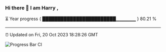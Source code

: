 ### Hi there 👋 I am Harry , 

⏳ Year progress { ████████████████████████▁▁▁▁▁▁ } 80.21 %

---

⏰ Updated on Fri, 20 Oct 2023 18:28:26 GMT

![Progress Bar CI](https://github.com/duykhang68/duykhang68/workflows/Progress%20Bar%20CI/badge.svg)
